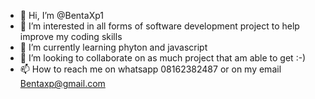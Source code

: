 - 👋 Hi, I’m @BentaXp1
- 👀 I’m interested in all forms of software development project to help improve my coding skills
- 🌱 I’m currently learning phyton and javascript
- 💞️ I’m looking to collaborate on as much project that am able to get :-)
- 📫 How to reach me on whatsapp 08162382487 or on my email Bentaxp@gmail.com

<!---
BentaXp1/BentaXp1 is a ✨ special ✨ repository because its `README.md` (this file) appears on your GitHub profile.
You can click the Preview link to take a look at your changes.
--->
